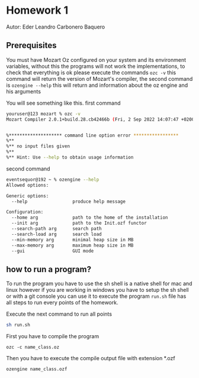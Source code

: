 # Homework 1
Autor: Eder Leandro Carbonero Baquero
## Prerequisites
You must have Mozart Oz configured on your system and its environment variables, without this the programs will not work the implementations, to check that everything is ok please execute the commands `ozc -v` this command will return the version of Mozart's compiler, the second command is `ozengine --help` this will return and information about the oz engine and his arguments

You will see something like this. first command
``` sh
youruser@123 mozart % ozc -v       
Mozart Compiler 2.0.1+build.28.cb42466b (Fri, 2 Sep 2022 14:07:47 +0200) playing Oz 3


%******************** command line option error *****************
%**
%** no input files given
%**
%** Hint: Use --help to obtain usage information
```
second command
``` sh
eventsequor@192 ~ % ozengine --help 
Allowed options:

Generic options:
  --help                 produce help message

Configuration:
  --home arg             path to the home of the installation
  --init arg             path to the Init.ozf functor
  --search-path arg      search path
  --search-load arg      search load
  --min-memory arg       minimal heap size in MB
  --max-memory arg       maximum heap size in MB
  --gui                  GUI mode
``` 
## how to run a program?
To run the program you have to use the sh shell is a native shell for mac and linux however if you are working in windows you have to setup the sh shell or with a git console you can use it to execute the program `run.sh` file has all steps to run every points of the homework.

Execute the next command to run all points
``` sh
sh run.sh
```
First you have to compile the program
```mozart
ozc -c name_class.oz 
```

Then you have to execute the compile output file with extension *.ozf
```mozart
ozengine name_class.ozf
```
